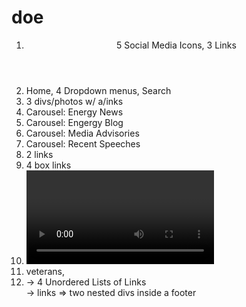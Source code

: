 # doe

1. <header> 5 Social Media Icons, 3 Links
2. <nav> Home, 4 Dropdown menus, Search
3. <section> 3 divs/photos w/ a/inks
4. Carousel: Energy News
5. Carousel: Engergy Blog
6. Carousel: Media Advisories
7. Carousel: Recent Speeches
8. <section> 2 links
9. <section> 4 box links
10. <video>
11. veterans,
12. <footer> -> 4 Unordered Lists of Links
       <footer> -> links
    => two nested divs inside a footer
